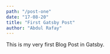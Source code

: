 ```yaml
---
path: "/post-one"
date: "17-08-20"
title: "First Gatsby Post"
author: "Abdul Rafay"
---
```


This is my very first Blog Post in Gatsby.
